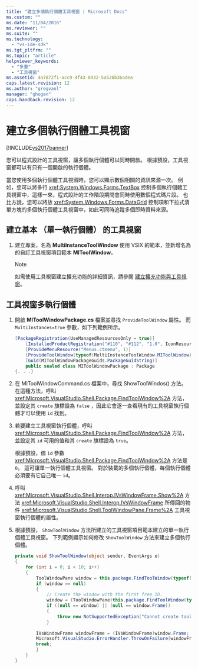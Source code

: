 ```yaml
---
title: "建立多個執行個體工具視窗 | Microsoft Docs"
ms.custom: ""
ms.date: "11/04/2016"
ms.reviewer: ""
ms.suite: ""
ms.technology: 
  - "vs-ide-sdk"
ms.tgt_pltfrm: ""
ms.topic: "article"
helpviewer_keywords: 
  - "多重"
  - "工具視窗"
ms.assetid: 4a7872f1-acc9-4f43-8932-5a526b36adea
caps.latest.revision: 12
ms.author: "gregvanl"
manager: "ghogen"
caps.handback.revision: 12
---
```

# 建立多個執行個體工具視窗
[!INCLUDE[vs2017banner](../code-quality/includes/vs2017banner.md)]

您可以程式設計的工具視窗，讓多個執行個體可以同時開啟。 根據預設，工具視窗都可以有只有一個開啟的執行個體。  
  
 當您使用多個執行個體工具視窗時，您可以顯示數個相關的資訊來源一次。 例如，您可以將多行 <xref:System.Windows.Forms.TextBox> 控制多個執行個體工具視窗中，這樣一來，程式設計的工作階段期間會同時使用數個程式碼片段。 也比方說，您可以將放 <xref:System.Windows.Forms.DataGrid> 控制項和下拉式清單方塊的多個執行個體工具視窗中，如此可同時追蹤多個即時資料來源。  
  
## 建立基本 （單一執行個體） 的工具視窗  
  
1.  建立專案，名為 **MultiInstanceToolWindow** 使用 VSIX 的範本，並新增名為的自訂工具視窗項目範本 **MIToolWindow**。  
  
    > [!NOTE]
    >  如需使用工具視窗建立擴充功能的詳細資訊，請參閱 [建立擴充功能與工具視窗](../extensibility/creating-an-extension-with-a-tool-window.md)。  
  
## 工具視窗多執行個體  
  
1.  開啟 **MIToolWindowPackage.cs** 檔案並尋找 `ProvideToolWindow` 屬性。 而 `MultiInstances=true` 參數，如下列範例所示。  
  
    ```c#  
    [PackageRegistration(UseManagedResourcesOnly = true)]  
        [InstalledProductRegistration("#110", "#112", "1.0", IconResourceID = 400)] // Info on this package for Help/About  
        [ProvideMenuResource("Menus.ctmenu", 1)]  
        [ProvideToolWindow(typeof(MultiInstanceToolWindow.MIToolWindow), MultiInstances = true)]  
        [Guid(MIToolWindowPackageGuids.PackageGuidString)]  
        public sealed class MIToolWindowPackage : Package  
    {. . .}  
    ```  
  
2.  在 MIToolWindowCommand.cs 檔案中，尋找 ShowToolWindos\(\) 方法。 在這種方法，呼叫 <xref:Microsoft.VisualStudio.Shell.Package.FindToolWindow%2A> 方法，並設定其 `create` 旗標設為 `false` ，因此它會逐一查看現有的工具視窗執行個體才可以使用 `id` 找到。  
  
3.  若要建立工具視窗執行個體，呼叫 <xref:Microsoft.VisualStudio.Shell.Package.FindToolWindow%2A> 方法，並設定其 `id` 可用的值和其 `create` 旗標設為 `true`。  
  
     根據預設，值 `id` 參數 <xref:Microsoft.VisualStudio.Shell.Package.FindToolWindow%2A> 方法是 `0`。 這可讓單一執行個體工具視窗。 對於裝載的多個執行個體，每個執行個體必須要有它自己唯一 `id`。  
  
4.  呼叫 <xref:Microsoft.VisualStudio.Shell.Interop.IVsWindowFrame.Show%2A> 方法 <xref:Microsoft.VisualStudio.Shell.Interop.IVsWindowFrame> 所傳回的物件 <xref:Microsoft.VisualStudio.Shell.ToolWindowPane.Frame%2A> 工具視窗執行個體的屬性。  
  
5.  根據預設， `ShowToolWindow` 方法所建立的工具視窗項目範本建立的單一執行個體工具視窗。 下列範例顯示如何修改 `ShowToolWindow` 方法來建立多個執行個體。  
  
    ```c#  
    private void ShowToolWindow(object sender, EventArgs e)  
    {  
        for (int i = 0; i < 10; i++)  
        {  
            ToolWindowPane window = this.package.FindToolWindow(typeof(MIToolWindow), i, false);  
            if (window == null)  
            {  
                // Create the window with the first free ID.   
                window = (ToolWindowPane)this.package.FindToolWindow(typeof(MIToolWindow), i, true);  
                if ((null == window) || (null == window.Frame))  
                {  
                    throw new NotSupportedException("Cannot create tool window");  
                }  
  
            IVsWindowFrame windowFrame = (IVsWindowFrame)window.Frame;  
            Microsoft.VisualStudio.ErrorHandler.ThrowOnFailure(windowFrame.Show());  
            break;  
            }  
        }  
    }  
    ```